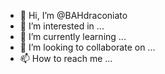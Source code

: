 - 👋 Hi, I’m @BAHdraconiato
- 👀 I’m interested in ...
- 🌱 I’m currently learning ...
- 💞️ I’m looking to collaborate on ...
- 📫 How to reach me ...

<!---
BAHdraconiato/BAHdraconiato is a ✨ special ✨ repository because its `README.md` (this file) appears on your GitHub profile.
You can click the Preview link to take a look at your changes.
--->
